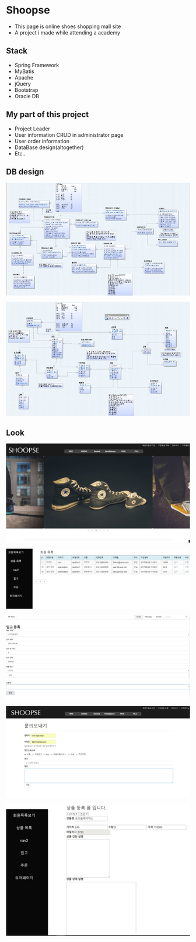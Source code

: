 # Shoopse 

* This page is online shoes shopping mall site
* A project i made while attending a academy

## Stack

* Spring Framework
* MyBatis
* Apache
* jQuery
* Bootstrap
* Oracle DB



## My part of this project

* Project Leader
* User information CRUD in administrator page
* User order information
* DataBase design(altogether)
* Etc..

## DB design

![db1](./images/DB.JPG)

![db2](./images/DB2.JPG)


## Look

![1](./images/i1.JPG)

![2](./images/i2.JPG)

![3](./images/i3.JPG)

![4](./images/i4.JPG)

![5](./images/i5.JPG)
